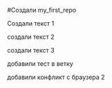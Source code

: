 #Создали my_first_repo 

Создали текст 1

создали текст 2

создали текст 3

добавили тест в ветку

добавили конфликт с браузера 2
